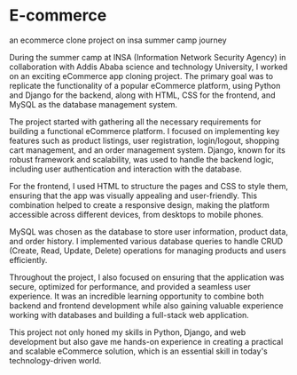 # E-commerce
an ecommerce clone project on insa summer camp journey

During the summer camp at INSA (Information Network Security Agency) in collaboration with Addis Ababa science and technology University, I worked on an exciting eCommerce app cloning project. The primary goal was to replicate the functionality of a popular eCommerce platform, using Python and Django for the backend, along with HTML, CSS for the frontend, and MySQL as the database management system.

The project started with gathering all the necessary requirements for building a functional eCommerce platform. I focused on implementing key features such as product listings, user registration, login/logout, shopping cart management, and an order management system. Django, known for its robust framework and scalability, was used to handle the backend logic, including user authentication and interaction with the database.

For the frontend, I used HTML to structure the pages and CSS to style them, ensuring that the app was visually appealing and user-friendly. This combination helped to create a responsive design, making the platform accessible across different devices, from desktops to mobile phones.

MySQL was chosen as the database to store user information, product data, and order history. I implemented various database queries to handle CRUD (Create, Read, Update, Delete) operations for managing products and users efficiently.

Throughout the project, I also focused on ensuring that the application was secure, optimized for performance, and provided a seamless user experience. It was an incredible learning opportunity to combine both backend and frontend development while also gaining valuable experience working with databases and building a full-stack web application.

This project not only honed my skills in Python, Django, and web development but also gave me hands-on experience in creating a practical and scalable eCommerce solution, which is an essential skill in today's technology-driven world.



